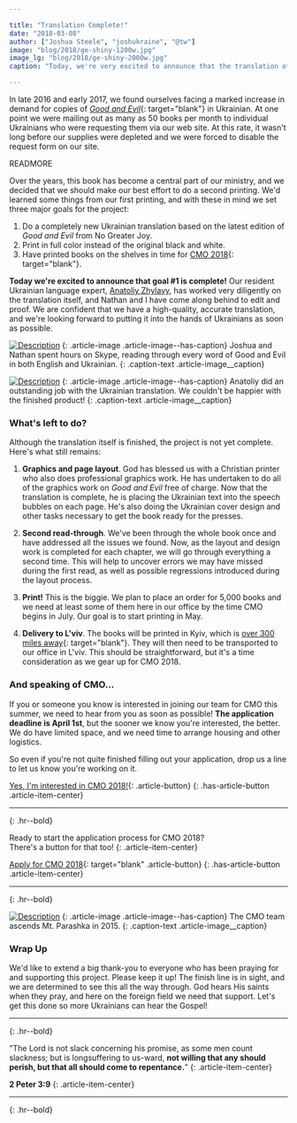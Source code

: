 ```yaml
---

title: "Translation Complete!"
date: "2018-03-08"
author: ["Joshua Steele", "joshukraine", "@tw"]
image: "blog/2018/ge-shiny-1200w.jpg"
image_lg: "blog/2018/ge-shiny-2000w.jpg"
caption: "Today, we're very excited to announce that the translation of Good and Evil into Ukrainian is complete!"

---
```


In late 2016 and early 2017, we found ourselves facing a marked increase in demand for copies of [*Good and Evil*](http://www.comicbook.bible/){: target="blank"} in Ukrainian. At one point we were mailing out as many as 50 books per month to individual Ukrainians who were requesting them via our web site. At this rate, it wasn't long before our supplies were depleted and we were forced to disable the request form on our site.

READMORE


Over the years, this book has become a central part of our ministry, and we decided that we should make our best effort to do a second printing. We'd learned some things from our first printing, and with these in mind we set three major goals for the project:

1. Do a completely new Ukrainian translation based on the latest edition of *Good and Evil* from No Greater Joy.
1. Print in full color instead of the original black and white.
1. Have printed books on the shelves in time for [CMO 2018](https://cmoproject.org/){: target="blank"}.

**Today we're excited to announce that goal #1 is complete!** Our resident Ukrainian language expert, [Anatoliy Zhylavy](https://euroteamoutreach.org/blog/2018/01/national-missionaries/), has worked very diligently on the translation itself, and Nathan and I have come along behind to edit and proof. We are confident that we have a high-quality, accurate translation, and we're looking forward to putting it into the hands of Ukrainians as soon as possible.

[![Description](/assets/images/blog/2018/proof-ge-550w.jpg)](/assets/images/blog/2018/proof-ge-2000w.jpg)
{: .article-image .article-image--has-caption}
Joshua and Nathan spent hours on Skype, reading through every word of Good and Evil in both English and Ukrainian.
{: .caption-text .article-image__caption}

[![Description](/assets/images/blog/2018/tolik-translating-550w.jpg)](/assets/images/blog/2018/tolik-translating-2000w.jpg)
{: .article-image .article-image--has-caption}
Anatoliy did an outstanding job with the Ukrainian translation. We couldn't be happier with the finished product!
{: .caption-text .article-image__caption}

### What's left to do?

Although the translation itself is finished, the project is not yet complete. Here's what still remains:

1. **Graphics and page layout**. God has blessed us with a Christian printer who also does professional graphics work. He has undertaken to do all of the graphics work on *Good and Evil* free of charge. Now that the translation is complete, he is placing the Ukrainian text into the speech bubbles on each page. He's also doing the Ukrainian cover design and other tasks necessary to get the book ready for the presses.

1. **Second read-through**. We've been through the whole book once and have addressed all the issues we found. Now, as the layout and design work is completed for each chapter, we will go through everything a second time. This will help to uncover errors we may have missed during the first read, as well as possible regressions introduced during the layout process.

1. **Print!** This is the biggie. We plan to place an order for 5,000 books and we need at least some of them here in our office by the time CMO begins in July. Our goal is to start printing in May.

1. **Delivery to L'viv**. The books will be printed in Kyiv, which is [over 300 miles away](https://goo.gl/maps/zaHHEY4sknR2){: target="blank"}. They will then need to be transported to our office in L'viv. This should be straightforward, but it's a time consideration as we gear up for CMO 2018.


### And speaking of CMO...

If you or someone you know is interested in joining our team for CMO this summer, we need to hear from you as soon as possible! **The application deadline is April 1st**, but the sooner we know you're interested, the better. We do have limited space, and we need time to arrange housing and other logistics.

So even if you're not quite finished filling out your application, drop us a line to let us know you're working on it.

[Yes, I'm interested in CMO 2018!](/contact){: .article-button}
{: .has-article-button .article-item-center}

---
{: .hr--bold}

Ready to start the application process for CMO 2018?  
There's a button for that too!
{: .article-item-center}

[Apply for CMO 2018](http://www.cmoproject.org/apply/){: target="blank" .article-button}
{: .has-article-button .article-item-center}

---
{: .hr--bold}

[![Description](/assets/images/blog/2018/cmo-guys-550w.jpg)](/assets/images/blog/2018/cmo-guys-2000w.jpg)
{: .article-image .article-image--has-caption}
The CMO team ascends Mt. Parashka in 2015.
{: .caption-text .article-image__caption}

### Wrap Up

We'd like to extend a big thank-you to everyone who has been praying for and supporting this project. Please keep it up! The finish line is in sight, and we are determined to see this all the way through. God hears His saints when they pray, and here on the foreign field we need that support. Let's get this done so more Ukrainians can hear the Gospel!

---
{: .hr--bold}

"The Lord is not slack concerning his promise, as some men count slackness; but is longsuffering to us-ward, **not willing that any should perish, but that all should come to repentance.**"
{: .article-item-center}

**2 Peter 3:9**
{: .article-item-center}

---
{: .hr--bold}
